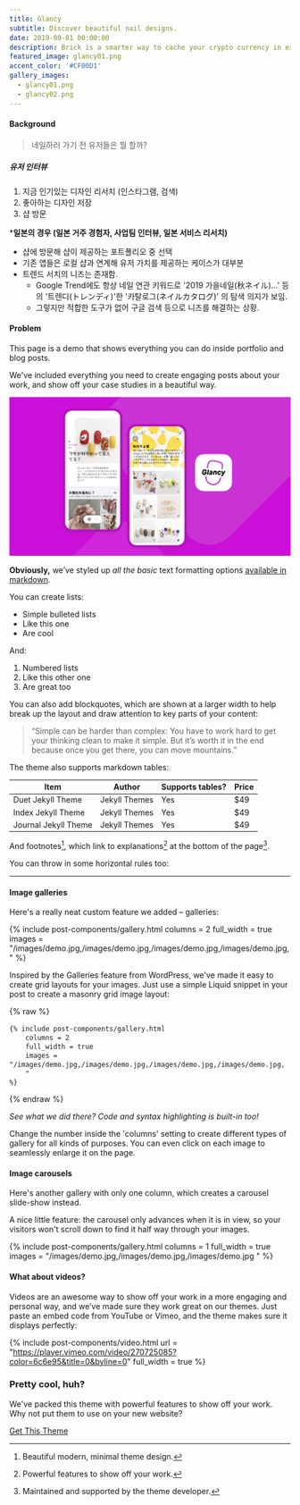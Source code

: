 ```yaml
---
title: Glancy
subtitle: Discover beautiful nail designs.
date: 2019-09-01 00:00:00
description: Brick is a smarter way to cache your crypto currency in exchange for cash. Driven by transparent blockchain technology, this service provides potential solutions for your financial needs.
featured_image: glancy01.png
accent_color: '#CF00D1'
gallery_images:
  - glancy01.png
  - glancy02.png
---
```

#### Background
> 네일하러 가기 전 유저들은 뭘 할까?

##### 유저 인터뷰
1. 지금 인기있는 디자인 리서치 (인스타그램, 검색)
2. 좋아하는 디자인 저장
3. 샵 방문

***일본의 경우 (일본 거주 경험자, 사업팀 인터뷰, 일본 서비스 리서치)**
* 샵에 방문해 샵이 제공하는 포트폴리오 중 선택
* 기존 앱들은 로컬 샵과 연계해 유저 가치를 제공하는 케이스가 대부분
* 트렌드 서치의 니즈는 존재함. 
	* Google Trend에도 항상 네일 연관 키워드로 '2019 가을네일(秋ネイル)...' 등의 '트렌디(トレンディ)'한 '카탈로그(ネイルカタログ)' 의 탐색 의지가 보임. 
	* 그렇지만 적합한 도구가 없어 구글 검색 등으로 니즈를 해결하는 상황.

#### Problem


This page is a demo that shows everything you can do inside portfolio and blog posts.

We've included everything you need to create engaging posts about your work, and show off your case studies in a beautiful way.

![](/images/projects/glancy.png)

**Obviously,** we’ve styled up *all the basic* text formatting options [available in markdown](https://github.com/adam-p/markdown-here/wiki/Markdown-Cheatsheet).

You can create lists:

* Simple bulleted lists
* Like this one
* Are cool

And:

1. Numbered lists
2. Like this other one
3. Are great too

You can also add blockquotes, which are shown at a larger width to help break up the layout and draw attention to key parts of your content:

> “Simple can be harder than complex: You have to work hard to get your thinking clean to make it simple. But it’s worth it in the end because once you get there, you can move mountains.”

The theme also supports markdown tables:

| Item                 | Author        | Supports tables? | Price |
|----------------------|---------------|------------------|-------|
| Duet Jekyll Theme    | Jekyll Themes | Yes              | $49   |
| Index Jekyll Theme   | Jekyll Themes | Yes              | $49   |
| Journal Jekyll Theme | Jekyll Themes | Yes              | $49   |

And footnotes[^1], which link to explanations[^2] at the bottom of the page[^3].

[^1]: Beautiful modern, minimal theme design.
[^2]: Powerful features to show off your work.
[^3]: Maintained and supported by the theme developer.

You can throw in some horizontal rules too:

---

#### Image galleries

Here's a really neat custom feature we added – galleries:

{% include post-components/gallery.html
	columns = 2
	full_width = true
	images = "/images/demo.jpg,/images/demo.jpg,/images/demo.jpg,/images/demo.jpg,
	"
%}

Inspired by the Galleries feature from WordPress, we've made it easy to create grid layouts for your images. Just use a simple Liquid snippet in your post to create a masonry grid image layout:

{% raw %}
```liquid
{% include post-components/gallery.html
	columns = 2
	full_width = true
	images = "/images/demo.jpg,/images/demo.jpg,/images/demo.jpg,/images/demo.jpg,
	"
%}
```
{% endraw %}

*See what we did there? Code and syntax highlighting is built-in too!*

Change the number inside the 'columns' setting to create different types of gallery for all kinds of purposes. You can even click on each image to seamlessly enlarge it on the page.


#### Image carousels

Here's another gallery with only one column, which creates a carousel slide-show instead.

A nice little feature: the carousel only advances when it is in view, so your visitors won't scroll down to find it half way through your images.

{% include post-components/gallery.html
	columns = 1
	full_width = true
	images = "/images/demo.jpg,/images/demo.jpg,/images/demo.jpg
	"
%}

#### What about videos?

Videos are an awesome way to show off your work in a more engaging and personal way, and we’ve made sure they work great on our themes. Just paste an embed code from YouTube or Vimeo, and the theme makes sure it displays perfectly:

{% include post-components/video.html
	url = "https://player.vimeo.com/video/270725085?color=6c6e95&title=0&byline=0"
	full_width = true
%}

### Pretty cool, huh?

We've packed this theme with powerful features to show off your work.
Why not put them to use on your new website?

<a href="https://jekyllthemes.io/theme/made-portfolio-jekyll-theme" class="button--fill">Get This Theme</a>